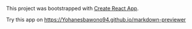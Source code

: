 This project was bootstrapped with [Create React App](https://github.com/facebookincubator/create-react-app).

Try this app on https://Yohanesbawono94.github.io/markdown-previewer
